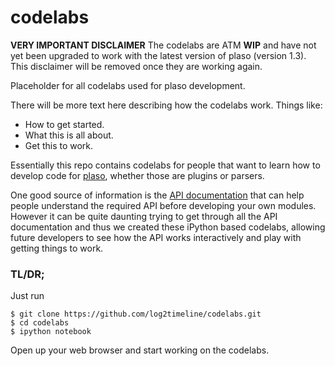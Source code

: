 codelabs
========

**VERY IMPORTANT DISCLAIMER**
The codelabs are ATM **WIP** and have not yet been upgraded to work with the latest
version of plaso (version 1.3). This disclaimer will be removed once they are
working again.

Placeholder for all codelabs used for plaso development.

There will be more text here describing how the codelabs work. Things like:

* How to get started.
* What this is all about.
* Get this to work.

Essentially this repo contains codelabs for people that want to learn
how to develop code for [plaso](https://github.com/log2timeline/plaso), whether
those are plugins or parsers.

One good source of information is the [API documentation](http://plaso-api.readthedocs.org)
that can help people understand the required API before developing your own modules.
However it can be quite daunting trying to get through all the API documentation and thus
we created these iPython based codelabs, allowing future developers to see how the API
works interactively and play with getting things to work.

### TL/DR;

Just run

```
$ git clone https://github.com/log2timeline/codelabs.git
$ cd codelabs
$ ipython notebook
```

Open up your web browser and start working on the codelabs.

